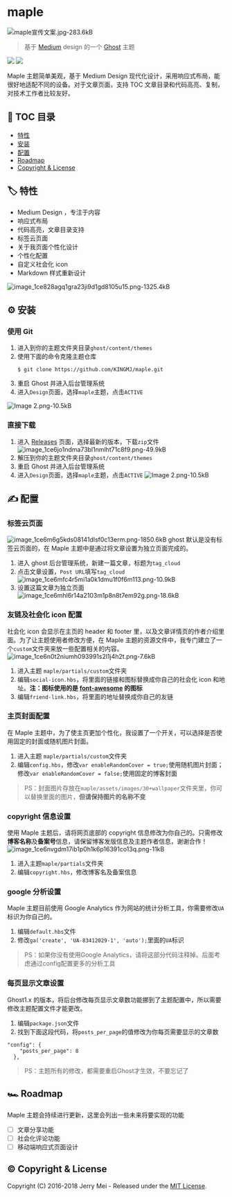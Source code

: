 # maple
![maple宣传文案.jpg-283.6kB][1]

>基于 [Medium](https://medium.com/) design 的一个 [Ghost](https://ghost.org/) 主题

[![][2]](https://ghost.org/) [![][3]](https://mit-license.org/)

Maple 主题简单美观，基于 Medium Design 现代化设计，采用响应式布局，能很好地适配不同的设备。对于文章页面，支持 TOC 文章目录和代码高亮、复制，对技术工作者比较友好。

## 📝 TOC 目录

- [特性](#️-特性)
- [安装](#️-安装)
- [配置](#-配置)
- [Roadmap](#-roadmap)
- [Copyright & License](#-copyright--license)

## 🏷️ 特性

- Medium Design ，专注于内容
- 响应式布局
- 代码高亮，文章目录支持
- 标签云页面
- 关于我页面个性化设计
- 个性化配置
- 自定义社会化 icon
- Markdown 样式重新设计

![image_1ce828agq1gra23ji9d1gd8105u15.png-1325.4kB][4]

## ⚙️ 安装

### 使用 Git
1. 进入到你的主题文件夹目录`ghost/content/themes`
2. 使用下面的命令克隆主题仓库
    ```
    $ git clone https://github.com/KINGMJ/maple.git
    
    ```
3. 重启 Ghost 并进入后台管理系统
4. 进入`Design`页面，选择`maple`主题，点击`ACTIVE`

![Image [2].png-10.5kB][5]

### 直接下载
1. 进入 [Releases][6] 页面，选择最新的版本，下载`zip`文件
![image_1ce6jo1ndma73bl1nmlht71c8f9.png-49.9kB][7]
2. 解压到你的主题文件夹目录`ghost/content/themes`
3. 重启 Ghost 并进入后台管理系统
4. 进入`Design`页面，选择`maple`主题，点击`ACTIVE`
![Image [2].png-10.5kB][8]

## ✍️ 配置

### 标签云页面
![image_1ce6m6g5kds08141dlsf0c13erm.png-1850.6kB][9]
ghost 默认是没有标签云页面的，在 Maple 主题中是通过将文章设置为独立页面完成的。
1. 进入 ghost 后台管理系统，新建一篇文章，标题为`tag_cloud`
2. 点击文章设置，`Post URL`填写`tag_cloud`
![image_1ce6mfc4r5mi1a0k1dmu1f0f6m113.png-10.9kB][10]
3. 设置这篇文章为独立页面
![image_1ce6mhl6r14a2103m1p8n8t7em92g.png-18.6kB][11]

### 友链及社会化 icon 配置
社会化 icon 会显示在主页的 header 和 footer 里，以及文章详情页的作者介绍里面。为了让主题使用者修改方便，在 Maple 主题的资源文件中，我专门建立了一个`custom`文件夹来放一些配置相关的内容。
![image_1ce6n0t2niumh093991s2l1j4h2t.png-7.6kB][12]

1. 进入主题 `maple/partials/custom`文件夹
2. 编辑`social-icon.hbs`，将里面的链接和图标替换成你自己的社会化 icon 和地址。**注：图标使用的是 [font-awesome][13] 的图标**
3. 编辑`friend-link.hbs`，将里面的地址替换成你自己的友链

### 主页封面配置
在 Maple 主题中，为了使主页更加个性化，我设置了一个开关，可以选择是否使用固定的封面或随机图片封面。
1. 进入主题 `maple/partials/custom`文件夹
2. 编辑`config.hbs`，修改`var enableRandomCover = true;`使用随机图片封面；修改``var enableRandomCover = false;``使用固定的博客封面

>PS：封面图片存放在`maple/assets/images/30+wallpaper`文件夹里，你可以替换里面的图片，**但请保持图片的名称不变**

### copyright 信息设置
使用 Maple 主题后，请将网页底部的 copyright 信息修改为你自己的。只需修改**博客名称**及**备案号**信息，请保留博客发版信息及主题作者信息，谢谢合作！
![image_1ce6nvgdm17ib1p0h1k6p16391co13q.png-11kB][14]
1. 进入主题`maple/partials`文件夹
2. 编辑`copyright.hbs`，修改博客名及备案信息

### google 分析设置
Maple 主题目前使用 Google Analytics 作为网站的统计分析工具，你需要修改`UA`标识为你自己的。
1. 编辑`default.hbs`文件
2. 修改`ga('create', 'UA-83412029-1', 'auto');`里面的`UA`标识

> PS：如果你没有使用Google Analytics，请将这部分代码注释掉。后面考虑通过config配置更多的分析工具

### 每页显示文章设置
Ghost1.x 的版本，将后台修改每页显示文章数功能挪到了主题配置中，所以需要修改主题配置文件才能更改。
1. 编辑`package.json`文件
2. 找到下面这段代码，将`posts_per_page`的值修改为你每页需要显示的文章数
```
"config": {
    "posts_per_page": 8
  },
```

> PS：主题所有的修改，都需要重启Ghost才生效，不要忘记了

## 🏎️ Roadmap
Maple 主题会持续进行更新，这里会列出一些未来将要实现的功能

- [ ] 文章分享功能
- [ ] 社会化评论功能
- [ ] 移动端响应式页面设计

## ©️ Copyright & License
Copyright (C) 2016-2018 Jerry Mei - Released under the [MIT License](https://mit-license.org/).


  [1]: http://static.zybuluo.com/Jerry-MEI/7hk1pkhgqrm8bz2ol98zvf2p/maple%E5%AE%A3%E4%BC%A0%E6%96%87%E6%A1%88.jpg
  [2]:https://img.shields.io/badge/ghost-v1.x.x-green.svg
  [3]:https://img.shields.io/dub/l/vibe-d.svg
  [4]: http://static.zybuluo.com/Jerry-MEI/wu92ledrgdcurl4133yuy7fc/image_1ce828agq1gra23ji9d1gd8105u15.png
  [5]: http://static.zybuluo.com/Jerry-MEI/ljrx5gitvzshkqpmtqjvabii/Image%20%5B2%5D.png
  [6]: https://github.com/KINGMJ/maple/releases
  [7]: http://static.zybuluo.com/Jerry-MEI/8v9j2yybinh3uw9k28nq1pm1/image_1ce6jo1ndma73bl1nmlht71c8f9.png
  [8]: http://static.zybuluo.com/Jerry-MEI/ljrx5gitvzshkqpmtqjvabii/Image%20%5B2%5D.png
  [9]: http://static.zybuluo.com/Jerry-MEI/ju9pnzfqkxyf3d9bm4b1bm95/image_1ce6m6g5kds08141dlsf0c13erm.png
  [10]: http://static.zybuluo.com/Jerry-MEI/0xmc9g424ap3ijsq8nzbyo7s/image_1ce6mfc4r5mi1a0k1dmu1f0f6m113.png
  [11]: http://static.zybuluo.com/Jerry-MEI/q77dhz32zjbrzbx05yp9iigt/image_1ce6mhl6r14a2103m1p8n8t7em92g.png
  [12]: http://static.zybuluo.com/Jerry-MEI/lpjx7s75v0d32u5xm5tplzrq/image_1ce6n0t2niumh093991s2l1j4h2t.png
  [13]: https://fontawesome.com/
  [14]: http://static.zybuluo.com/Jerry-MEI/pb10iewyz4jp1ugriy209r7d/image_1ce6nvgdm17ib1p0h1k6p16391co13q.png